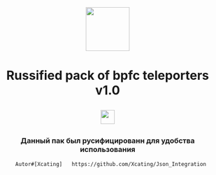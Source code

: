  <div id="header" align="center">

  <img src="https://99px.ru/sstorage/3/2018/03/temp_image_31603180002247982564.gif" width="100"/>

   </div>

<h1 align="center"> Russified pack of bpfc teleporters v1.0 </a> 

<img src="https://github.com/blackcater/blackcater/raw/main/images/Hi.gif" height="32"/></h1>

<h3 align="center"> Данный пак был русифицированн для удобства использования </h3>

 <div id="header" align="center">

      Autor#[Xcating]   https://github.com/Xcating/Json_Integration

   </div>
